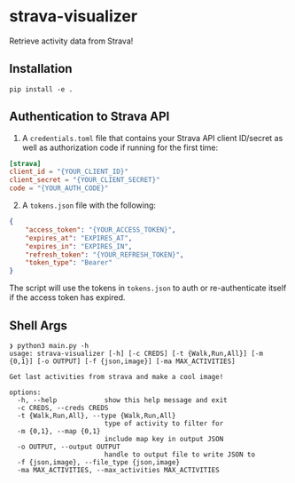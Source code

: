 # strava-visualizer

Retrieve activity data from Strava!

## Installation

```shell
pip install -e .
```

## Authentication to Strava API

1. A `credentials.toml` file that contains your Strava API client ID/secret as well as authorization code if running for the first time:

```toml
[strava]
client_id = "{YOUR_CLIENT_ID}"
client_secret = "{YOUR_CLIENT_SECRET}"
code = "{YOUR_AUTH_CODE}"
```

2. A `tokens.json` file with the following:

```json
{
    "access_token": "{YOUR_ACCESS_TOKEN}",
    "expires_at": "EXPIRES_AT",
    "expires_in": "EXPIRES_IN",
    "refresh_token": "{YOUR_REFRESH_TOKEN}",
    "token_type": "Bearer"
}
```

The script will use the tokens in `tokens.json` to auth or re-authenticate itself if the access token has expired.

## Shell Args

```shell
❯ python3 main.py -h
usage: strava-visualizer [-h] [-c CREDS] [-t {Walk,Run,All}] [-m {0,1}] [-o OUTPUT] [-f {json,image}] [-ma MAX_ACTIVITIES]

Get last activities from strava and make a cool image!

options:
  -h, --help            show this help message and exit
  -c CREDS, --creds CREDS
  -t {Walk,Run,All}, --type {Walk,Run,All}
                        type of activity to filter for
  -m {0,1}, --map {0,1}
                        include map key in output JSON
  -o OUTPUT, --output OUTPUT
                        handle to output file to write JSON to
  -f {json,image}, --file_type {json,image}
  -ma MAX_ACTIVITIES, --max_activities MAX_ACTIVITIES
```